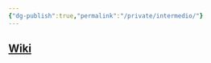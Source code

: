 ```yaml
---
{"dg-publish":true,"permalink":"/private/intermedio/"}
---
```


## [Wiki](https://www.wikiwand.com/en/Intermedio)